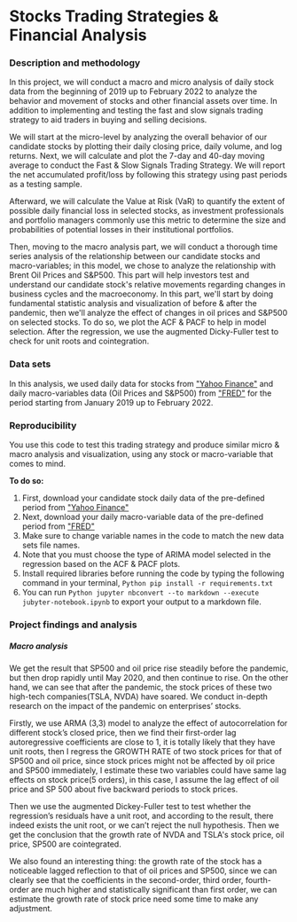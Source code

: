 # Stocks Trading Strategies & Financial Analysis

### Description and methodology

In this project, we will conduct a macro and micro analysis of daily stock data from the beginning of 2019 up to February 2022 to analyze the behavior and movement of stocks and other financial assets over time. In addition to implementing and testing the fast and slow signals trading strategy to aid traders in buying and selling decisions.

We will start at the micro-level by analyzing the overall behavior of our candidate stocks by plotting their daily closing price, daily volume, and log returns. Next, we will calculate and plot the 7-day and 40-day moving average to conduct the Fast & Slow Signals Trading Strategy. We will report the net accumulated profit/loss by following this strategy using past periods as a testing sample.

Afterward, we will calculate the Value at Risk (VaR) to quantify the extent of possible daily financial loss in selected stocks, as investment professionals and portfolio managers commonly use this metric to determine the size and probabilities of potential losses in their institutional portfolios.

Then, moving to the macro analysis part, we will conduct a thorough time series analysis of the relationship between our candidate stocks and macro-variables; in this model, we chose to analyze the relationship with Brent Oil Prices and S&P500. This part will help investors test and understand our candidate stock's relative movements regarding changes in business cycles and the macroeconomy.
In this part, we'll start by doing fundamental statistic analysis and visualization of before & after the pandemic, then we'll analyze the effect of changes in oil prices and S&P500 on selected stocks. To do so, we plot the ACF & PACF to help in model selection. After the regression, we use the augmented Dicky-Fuller test to check for unit roots and cointegration.


### Data sets

In this analysis, we used daily data for stocks from ["Yahoo Finance"](https://finance.yahoo.com/quote/TSLA/history?p=TSLA) and daily macro-variables data (Oil Prices and S&P500) from ["FRED"](https://fred.stlouisfed.org/series/DCOILBRENTEU) for the period starting from January 2019 up to February 2022.

### Reproducibility

You use this code to test this trading strategy and produce similar micro & macro analysis and visualization, using any stock or macro-variable that comes to mind.

**To do so:**


1. First, download your candidate stock daily data of the pre-defined period from ["Yahoo Finance"](https://finance.yahoo.com/quote/TSLA/history?p=TSLA) 
2. Next, download your daily macro-variable data of the pre-defined period from 
    ["FRED"](https://fred.stlouisfed.org/series/DCOILBRENTEU)
3. Make sure to change variable names in the code to match the new data sets file names.
4. Note that you must choose the type of ARIMA model selected in the regression based on the ACF & PACF plots.
5. Install required libraries before running the code by typing the following command in your terminal, ```Python
pip install -r requirements.txt```
5. You can run ```Python jupyter nbconvert --to markdown --execute jubyter-notebook.ipynb``` to export your output to a markdown file.


### Project findings and analysis

##### Macro analysis
We get the result that SP500 and oil price rise steadily before the pandemic, but then drop rapidly until May 2020, and then continue to rise. On the other hand, we can see that after the pandemic, the stock prices of these two high-tech companies(TSLA, NVDA) have soared. We conduct in-depth research on the impact of the pandemic on enterprises’ stocks.

Firstly, we use ARMA (3,3) model to analyze the effect of autocorrelation for different stock’s closed price, then we find their first-order lag autoregressive coefficients are close to 1, it is totally likely that they have unit roots, then I regress the GROWTH RATE	of two stock prices for that of SP500 and oil price, since stock prices might not be affected by oil price and SP500 immediately, I estimate these two variables could have same lag effects on stock price(5 orders), in this case, I assume the lag effect of oil price and SP 500 about five backward periods to stock prices. 

Then we use the augmented Dickey-Fuller test to test whether the regression’s residuals have a unit root, and according to the result, there indeed exists the unit root, or we can’t reject the null hypothesis. Then we get the conclusion that the growth rate of NVDA and TSLA's stock price, oil price, SP500 are cointegrated. 

We also found an interesting thing: the growth rate of the stock has a noticeable lagged reflection to that of oil prices and SP500, since we can clearly see that the coefficients in the second-order, third order, fourth-order are much higher and statistically significant than first order, we can estimate the growth rate of stock price need some time to make any adjustment.


